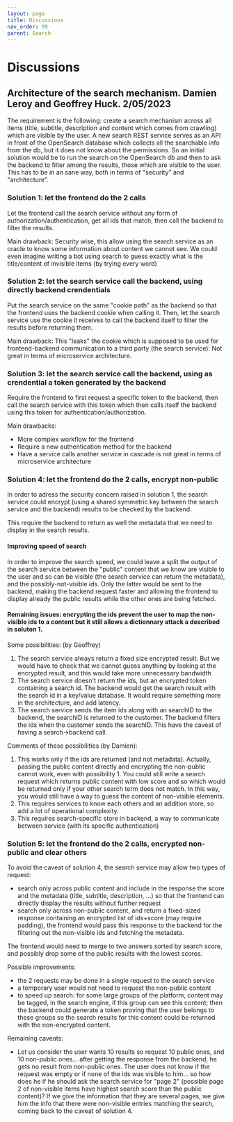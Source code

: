 ```yaml
---
layout: page
title: Discussions
nav_order: 99
parent: Search
---
```


# Discussions

## Architecture of the search mechanism. Damien Leroy and Geoffrey Huck. 2/05/2023

The requirement is the following: create a search mechanism across all items (title, subtitle, description and content which comes from crawling) which are visible by the user. A new search REST service serves as an API in front of the OpenSearch database which collects all the searchable info from the db, but it does not know about the permissions. So an initial solution would be to run the search on the OpenSearch db and then to ask the backend to filter among the results, those which are visible to the user. This has to be in an sane way, both in terms of "security" and "architecture".

### Solution 1: let the frontend do the 2 calls

Let the frontend call the search service without any form of authorization/authentication, get all ids that match, then call the backend to filter the results.

Main drawback: Security wise, this allow using the search service as an oracle to know some information about content we cannot see. We could even imagine writing a bot using search to guess exactly what is the title/content of invisible items (by trying every word)

### Solution 2: let the search service call the backend, using directly backend crendentials

Put the search service on the same "cookie path" as the backend so that the frontend uses the backend cookie when calling it. Then, let the search service use the cookie it receives to call the backend itself to filter the results before returning them.

Main drawback: This "leaks" the cookie which is supposed to be used for frontend-backend communication to a third party (the search service): Not great in terms of microservice architecture.

### Solution 3: let the search service call the backend, using as crendential a token generated by the backend

Require the frontend to first request a specific token to the backend, then call the search service with this token which then calls itself the backend using this token for authentication/authorization.

Main drawbacks:
- More complex workflow for the frontend
- Require a new authentication method for the backend
- Have a service calls another service in cascade is not great in terms of microservice architecture

### Solution 4: let the frontend do the 2 calls, encrypt non-public

In order to adress the security concern raised in solution 1, the search service could encrypt (using a shared symmetric key between the search service and the backend) results to be checked by the backend.

This require the backend to return as well the metadata that we need to display in the search results.

#### Improving speed of search

In order to improve the search speed, we could leave a split the output of the search service between the "public" content that we know are visible to the user and so can be visible (the search service can return the metadata), and the possibly-not-visible ids. Only the latter would be sent to the backend, making the backend request faster and allowing the frontend to display already the public results while the other ones are being fetched.

#### Remaining issues: encrypting the ids prevent the user to map the non-visible ids to a content but it still allows a dictionnary attack a described in soluton 1.

Some possibilities: (by Geoffrey)
1. The search service always return a fixed size encrypted result. But we would have to check that we cannot guess anything by looking at the encrypted result, and this would take more unnecessary bandwidth
2. The search service doesn't return the ids, but an encrypted token containing a search id. The backend would get the search result with the search id in a key/value database. It would require something more in the architecture, and add latency.
3. The search service sends the item ids along with an searchID to the backend, the searchID is returned to the customer. The backend filters the ids when the customer sends the searchID. This have the caveat of having a search->backend call.

Comments of these possibilities (by Damien):
1. This works only if the ids are returned (and not metadata). Actually, passing the public content directly and encrypting the non-public cannot work, even with possibility 1. You could still write a search request which returns public content with low score and so which would be returned only if your other search term does not match. In this way, you would still have a way to guess the content of non-visible elements.
2. This requires services to know each others and an addition store, so add a lot of operational complexity.
3. This requires search-specific store in backend, a way to communicate between service (with its specific authentication)

### Solution 5: let the frontend do the 2 calls, encrypted non-public and clear others

To avoid the caveat of solution 4, the search service may allow two types of request:
- search only across public content and include in the response the score and the metadata (title, subtitle, description, ...) so that the frontend can directly display the results without further request
- search only across non-public content, and return a fixed-sized response containing an encrypted list of ids+score (may require padding), the frontend would pass this response to the backend for the filtering out the non-visible ids and fetching the metadata.

The frontend would need to merge to two answers sorted by search score, and possibly drop some of the public results with the lowest scores.

Possible improvements:
- the 2 requests may be done in a single request to the search service
- a temporary user would not need to request the non-public content
- to speed up search: for some large groups of the platform, content may be tagged, in the search engine, if this group can see this content; then the backend could generate a token proving that the user belongs to these groups so the search results for this content could be returned with the non-encrypted content.

Remaining caveats:
- Let us consider the user wants 10 results so request 10 public ones, and 10 non-public ones... after getting the response from the backend, he gets no result from non-public ones. The user does not know if the request was empty or if none of the ids was visible to him... so how does he if he should ask the search service for "page 2" (possible page 2 of non-visible items have highest search score than the public content)? If we give the information that they are several pages, we give him the info that there were non-visible entries matching the search, coming back to the caveat of solution 4.

